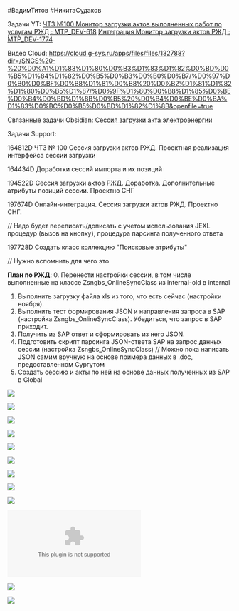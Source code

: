 
#ВадимТитов #НикитаСудаков

Задачи YT:
[ЧТЗ №100 Монитор загрузки актов выполненных работ по услугам РЖД : MTP_DEV-618](https://yt.surgutneftegas.ru:4443/issue/MTP_DEV-618)
[Интеграция Монитор загрузки актов РЖД : MTP_DEV-1774](https://yt.surgutneftegas.ru:4443/issue/MTP_DEV-1774)

Видео Cloud:
https://cloud.g-sys.ru/apps/files/files/132788?dir=/SNGS%20-%20%D0%A1%D1%83%D1%80%D0%B3%D1%83%D1%82%D0%BD%D0%B5%D1%84%D1%82%D0%B5%D0%B3%D0%B0%D0%B7/%D0%97%D0%B0%D0%BF%D0%B8%D1%81%D0%B8%20%D0%B2%D1%81%D1%82%D1%80%D0%B5%D1%87/%D0%9F%D1%80%D0%B8%D1%85%D0%BE%D0%B4%D0%BD%D1%8B%D0%B5%20%D0%B4%D0%BE%D0%BA%D1%83%D0%BC%D0%B5%D0%BD%D1%82%D1%8B&openfile=true

Связанные задачи Obsidian:
[Сессия загрузки акта электроэнергии](Сессия%20загрузки%20акта%20электроэнергии.md)

Задачи Support:
<p>164812D  ЧТЗ № 100 Сессия загрузки актов РЖД. Проектная реализация интерфейса сессии загрузки</p>
<p>164434D Доработки сессий импорта и их позиций</p>
<p>194522D Сессия загрузки актов РЖД. Доработка. Дополнительные атрибуты позиций сессии. Проектно СНГ</p>
<p>197674D Онлайн-интеграция. Сессия загрузки актов РЖД. Проектно СНГ.</p>
<div class="div_comment">// Надо будет переписать/дописать с учетом использования JEXL процедур (вызов на кнопку), процедура парсинга полученного ответа</div>
<p>197728D Создать класс коллекцию "Поисковые атрибуты"</p>
<div class="div_comment">// Нужно вспомнить для чего это</div>

**План по РЖД**:
0. Перенести настройки сессии, в том числе выполненные на классе Zsngbs_OnlineSyncClass из internal-old в internal
1. Выполнить загрузку файла xls из того, что есть сейчас (настройки ноября).
2. Выполнить тест формирования JSON и направления запроса в SAP (настройка Zsngbs_OnlineSyncClass). Убедиться, что запрос в SAP приходит.
3. Получить из SAP ответ и сформировать из него JSON.
4. Подготовить скрипт парсинга JSON-ответа SAP на запрос данных сессии (настройка Zsngbs_OnlineSyncClass)
// Можно пока написать JSON самим вручную на основе примера данных в .doc, предоставленном Сургутом
5. Создать сессию и акты по ней на основе данных полученных из SAP в Global


![](Pasted%20image%2020250513074442.png)




![](464uQY2cuw.png)

![](eXpress_lBQBHkbrCC.png)

![](msedge_rrlvB0a0vp.png)

![](Pasted%20image%2020250624170511.png)


![](Pasted%20image%2020250625114803.png)

![](Pasted%20image%2020250625131329.png)

![](Pasted%20image%2020250701073355.png)

![](Pasted%20image%2020250806165045.png)

![](Ответ%20по%20РЖД%20услугам%20из%20SAP.docx)

![](Pasted%20image%2020250820154102.png)


![](Pasted%20image%2020250908165346.png)

